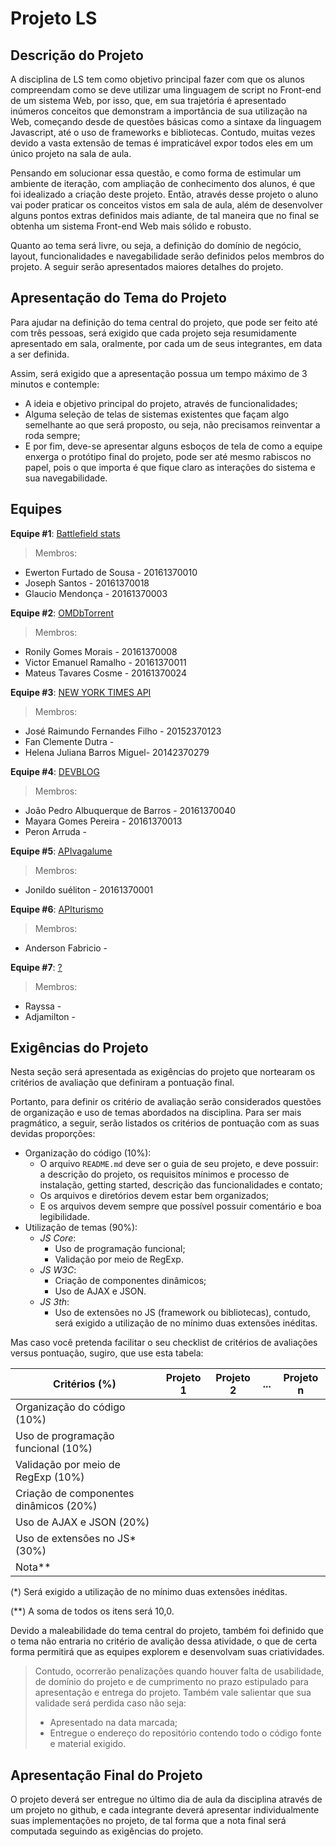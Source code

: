 # Projeto LS

## Descrição do Projeto

A disciplina de LS tem como objetivo principal fazer com que os alunos compreendam como se deve utilizar uma linguagem de script no Front-end de um sistema Web, por isso, que, em sua trajetória é apresentado inúmeros conceitos que demonstram a importância de sua utilização na Web, começando desde de questões básicas como a sintaxe da linguagem Javascript, até o uso de frameworks e bibliotecas. Contudo, muitas vezes devido a vasta extensão de temas é impraticável expor todos eles em um único projeto na sala de aula.

Pensando em solucionar essa questão, e como forma de estimular um ambiente de iteração, com ampliação de conhecimento dos alunos, é que foi idealizado a criação deste projeto. Então, através desse projeto o aluno vai poder praticar os conceitos vistos em sala de aula, além de desenvolver alguns pontos extras definidos mais adiante, de tal maneira que no final se obtenha um sistema Front-end Web mais sólido e robusto.

Quanto ao tema será livre, ou seja, a definição do domínio de negócio, layout, funcionalidades e navegabilidade serão definidos pelos membros do projeto. A seguir serão apresentados maiores detalhes do projeto.

## Apresentação do Tema do Projeto

Para ajudar na definição do tema central do projeto, que pode ser feito até com três pessoas, será exigido que cada projeto seja resumidamente apresentado em sala, oralmente, por cada um de seus integrantes, em data a ser definida.

Assim, será exigido que a apresentação possua um tempo máximo de 3 minutos e contemple:

* A ideia e objetivo principal do projeto, através de funcionalidades;
* Alguma seleção de telas de sistemas existentes que façam algo semelhante ao que será proposto, ou seja, não precisamos reinventar a roda sempre;
* E por fim, deve-se apresentar alguns esboços de tela de como a equipe enxerga o protótipo final do projeto, pode ser até mesmo rabiscos no papel, pois o que importa é que fique claro as interações do sistema e sua navegabilidade.

## Equipes

**Equipe #1**: [Battlefield stats]()

> Membros:
* Ewerton Furtado de Sousa - 20161370010
* Joseph Santos - 20161370018
* Glaucio Mendonça - 20161370003

**Equipe #2**: [OMDbTorrent]()

> Membros:
* Ronily Gomes Morais - 20161370008
* Victor Emanuel Ramalho - 20161370011
* Mateus Tavares Cosme - 20161370024

**Equipe #3**: [NEW YORK TIMES API]()

> Membros:
* José Raimundo Fernandes Filho - 20152370123
* Fan Clemente Dutra -
* Helena Juliana Barros Miguel- 20142370279

**Equipe #4**: [DEVBLOG]()

> Membros:
* João Pedro Albuquerque de Barros - 20161370040
* Mayara Gomes Pereira - 20161370013
* Peron Arruda -

**Equipe #5**: [APIvagalume]()

> Membros:
* Jonildo suéliton - 20161370001

**Equipe #6**: [APIturismo]()

> Membros:
* Anderson Fabricio -

**Equipe #7**: [?]()

> Membros:
* Rayssa -
* Adjamilton -

## Exigências do Projeto

Nesta seção será apresentada as exigências do projeto que nortearam os critérios de avaliação que definiram a pontuação final.

Portanto, para definir os critério de avaliação serão considerados questões de organização e uso de temas abordados na disciplina. Para ser mais pragmático, a seguir, serão listados os critérios de pontuação com as suas devidas proporções:

* Organização do código (10%):
  - O arquivo `README.md` deve ser o guia de seu projeto, e deve possuir: a descrição do projeto, os requisitos mínimos e processo de instalação, getting started, descrição das funcionalidades e contato;
  - Os arquivos e diretórios devem estar bem organizados;
  - E os arquivos devem sempre que possível possuir comentário e boa legibilidade.
* Utilização de temas (90%):
  - *JS Core*:
    * Uso de programação funcional;
    * Validação por meio de RegExp.
  - *JS W3C*:
    * Criação de componentes dinâmicos;
    * Uso de AJAX e JSON.
  - *JS 3th*:
    * Uso de extensões no JS (framework ou bibliotecas), contudo, será exigido a utilização de no mínimo duas extensões inéditas.

Mas caso você pretenda facilitar o seu checklist de critérios de avaliações versus pontuação, sugiro, que use esta tabela:

Critérios (%)  | Projeto 1 | Projeto 2 | ... | Projeto n
-------------- | --------- | --------- | --- | ---------
Organização do código (10%)  |  |  | |
Uso de programação funcional (10%)  |  |  |  |
Validação por meio de RegExp (10%) |  |  |  |
Criação de componentes dinâmicos (20%) |  |  |  |
Uso de AJAX e JSON (20%) |  |  |  |
Uso de extensões no JS* (30%) |  |  |  |
Nota**  |  |  |  |

(\*) Será exigido a utilização de no mínimo duas extensões inéditas.

(\**) A soma de todos os itens será 10,0.

Devido a maleabilidade do tema central do projeto, também foi definido que o tema não entraria no critério de avalição dessa atividade, o que de certa forma permitirá que as equipes explorem e desenvolvam suas criatividades.

>Contudo, ocorrerão penalizações quando houver falta de usabilidade, de domínio do projeto e de cumprimento no prazo estipulado para apresentação e entrega do projeto. Também vale salientar que sua validade será perdida caso não seja:
>
>  * Apresentado na data marcada;
>  * Entregue o endereço do repositório contendo todo o código fonte e material exigido.

## Apresentação Final do Projeto

O projeto deverá ser entregue no último dia de aula da disciplina através de um projeto no github, e cada integrante deverá apresentar individualmente suas implementações no projeto,  de tal forma que a nota final será computada seguindo as exigências do projeto.
